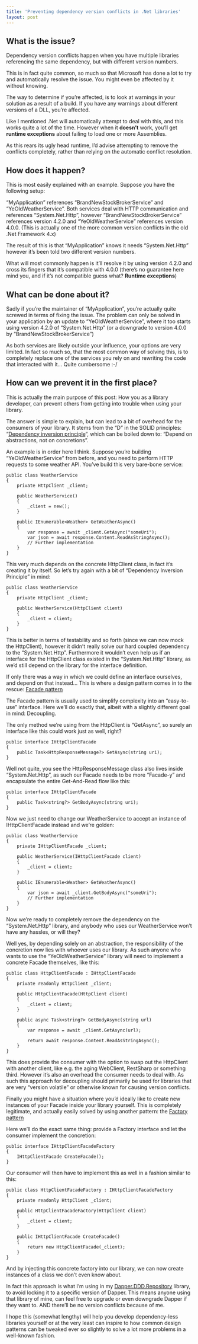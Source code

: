 ```yaml
---
title: 'Preventing dependency version conflicts in .Net libraries'
layout: post
---
```


## What is the issue?

Dependency version conflicts happen when you have multiple libraries referencing the same dependency, but with different version numbers.

This is in fact quite common, so much so that Microsoft has done a lot to try and automatically resolve the issue. You might even be affected by it without knowing.

The way to determine if you’re affected, is to look at warnings in your solution as a result of a build. If you have any warnings about different versions of a DLL, you’re affected.

Like I mentioned .Net will automatically attempt to deal with this, and this works quite a lot of the time. However when it **doesn’t** work, you’ll get **runtime exceptions** about failing to load one or more Assemblies.

As this rears its ugly head runtime, I’d advise attempting to remove the conflicts completely, rather than relying on the automatic conflict resolution.

## How does it happen?

This is most easily explained with an example. Suppose you have the following setup:

“MyApplication” references “BrandNewStockBrokerService” and “YeOldWeatherService”. Both services deal with HTTP communication and references “System.Net.Http”, however “BrandNewStockBrokerService” references version 4.2.0 and “YeOldWeatherService” references version 4.0.0. (This is actually one of the more common version conflicts in the old .Net Framework 4.x)

The result of this is that “MyApplication” knows it needs “System.Net.Http” however it’s been told two different version numbers.

What will most commonly happen is it’ll resolve it by using version 4.2.0 and cross its fingers that it’s compatible with 4.0.0 (there’s no guarantee here mind you, and if it’s not compatible guess what? **Runtime exceptions**)

## What can be done about it?

Sadly if you’re the maintainer of “MyApplication”, you’re actually quite screwed in terms of fixing the issue. The problem can only be solved in your application by an update to “YeOldWeatherService”, where it too starts using version 4.2.0 of “System.Net.Http” (or a downgrade to version 4.0.0 by “BrandNewStockBrokerService”)

As both services are likely outside your influence, your options are very limited. In fact so much so, that the most common way of solving this, is to completely replace one of the services you rely on and rewriting the code that interacted with it… Quite cumbersome :-/

## How can we prevent it in the first place?

This is actually the main purpose of this post: How you as a library developer, can prevent others from getting into trouble when using your library.

The answer is simple to explain, but can lead to a bit of overhead for the consumers of your library. It stems from the “D” in the SOLID principles: “[Dependency inversion principle](https://steffenskov.github.io/blog/2013/11/24/solid-principles-part-5-dependency-inversion-principle.html "Dependency inversion principle")“, which can be boiled down to: “Depend on abstractions, not on concretions”.

An example is in order here I think. Suppose you’re building “YeOldWeatherService” from before, and you need to perform HTTP requests to some weather API. You’ve build this very bare-bone service:

```
public class WeatherService
{
	private HttpClient _client;

	public WeatherService()
	{
		_client = new();
	}
	
	public IEnumerable<Weather> GetWeatherAsync()
	{
		var response = await _client.GetAsync("someUri");
		var json = await response.Content.ReadAsStringAsync();
		// Further implementation
	}
}
```

This very much depends on the concrete HttpClient class, in fact it’s creating it by itself. So let’s try again with a bit of “Dependency Inversion Principle” in mind:

```
public class WeatherService
{
	private HttpClient _client;

	public WeatherService(HttpClient client)
	{
		_client = client;
	}
}
```

This is better in terms of testability and so forth (since we can now mock the HttpClient), however it didn’t really solve our hard coupled dependency to the “System.Net.Http”. Furthermore it wouldn’t even help us if an interface for the HttpClient class existed in the “System.Net.Http” library, as we’d still depend on the library for the interface definition.

If only there was a way in which we could define an interface ourselves, and depend on that instead… This is where a design pattern comes in to the rescue: [Facade pattern](https://en.wikipedia.org/wiki/Facade_pattern)

The Facade pattern is usually used to simplify complexity into an “easy-to-use” interface. Here we’ll do exactly that, albeit with a slightly different goal in mind: Decoupling.

The only method we’re using from the HttpClient is “GetAsync”, so surely an interface like this could work just as well, right?

```
public interface IHttpClientFacade
{
	public Task<HttpResponseMessage?> GetAsync(string uri);
}
```

Well not quite, you see the HttpResponseMessage class also lives inside “System.Net.Http”, as such our Facade needs to be more “Facade-y” and encapsulate the entire Get-And-Read flow like this:

```
public interface IHttpClientFacade
{
	public Task<string?> GetBodyAsync(string uri);
}
```

Now we just need to change our WeatherService to accept an instance of IHttpClientFacade instead and we’re golden:

```
public class WeatherService
{
	private IHttpClientFacade _client;

	public WeatherService(IHttpClientFacade client)
	{
		_client = client;
	}

	public IEnumerable<Weather> GetWeatherAsync()
	{
		var json = await _client.GetBodyAsync("someUri");
		// Further implementation
	}
}
```

Now we’re ready to completely remove the dependency on the “System.Net.Http” library, and anybody who uses our WeatherService won’t have any hassles, or will they?

Well yes, by depending solely on an abstraction, the responsibility of the concretion now lies with whoever uses our library. As such anyone who wants to use the “YeOldWeatherService” library will need to implement a concrete Facade themselves, like this:

```
public class HttpClientFacade : IHttpClientFacade
{
    private readonly HttpClient _client;

    public HttpClientFacade(HttpClient client)
    {
        _client = client;
    }
    
    public async Task<string?> GetBodyAsync(string url)
    {
        var response = await _client.GetAsync(url);

        return await response.Content.ReadAsStringAsync();
    }
}
```

This does provide the consumer with the option to swap out the HttpClient with another client, like e.g. the aging WebClient, RestSharp or something third. However it’s also an overhead the consumer needs to deal with. As such this approach for decoupling should primarily be used for libraries that are very “version volatile” or otherwise known for causing version conflicts.

Finally you might have a situation where you’d ideally like to create new instances of your Facade inside your library yourself. This is completely legitimate, and actually easily solved by using another pattern: the [Factory pattern](https://en.wikipedia.org/wiki/Factory_(object-oriented_programming))

Here we’ll do the exact same thing: provide a Factory interface and let the consumer implement the concretion:

```
public interface IHttpClientFacadeFactory
{
    IHttpClientFacade CreateFacade();
}
```

Our consumer will then have to implement this as well in a fashion similar to this:

```
public class HttpClientFacadeFactory : IHttpClientFacadeFactory
{
    private readonly HttpClient _client;

    public HttpClientFacadeFactory(HttpClient client)
    {
        _client = client;
    }
    
    public IHttpClientFacade CreateFacade()
    {
        return new HttpClientFacade(_client);
    }
}
```

And by injecting this concrete factory into our library, we can now create instances of a class we don’t even know about.

In fact this approach is what I’m using in my [Dapper.DDD.Repository](https://github.com/steffenskov/Dapper.DDD.Repository) library, to avoid locking it to a specific version of Dapper. This means anyone using that library of mine, can feel free to upgrade or even downgrade Dapper if they want to. AND there’ll be no version conflicts because of me.

I hope this (somewhat lengthy) will help you develop dependency-less libraries yourself or at the very least can inspire to how common design patterns can be tweaked ever so slightly to solve a lot more problems in a well-known fashion.
